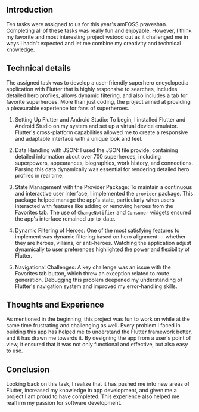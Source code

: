 ## Introduction
Ten tasks were assigned to us for this year's amFOSS praveshan. Completing all of these tasks was really fun and enjoyable. However, I think my favorite and most interesting project wstood out as it challenged me in ways I hadn't expected and let me combine my creativity and technical knowledge.


## Technical details
The assigned task was to develop a user-friendly superhero encyclopedia application with Flutter that is highly responsive to searches, includes detailed hero profiles, allows dynamic filtering, and also includes a tab for favorite superheroes. More than just coding, the project aimed at providing a pleasurable experience for fans of superheroes.

1. Setting Up Flutter and Android Studio: To begin, I installed Flutter and Android Studio on my system and set up a virtual device emulator. Flutter's cross-platform capabilities allowed me to create a responsive and adaptable interface with a unique look and feel.

2. Data Handling with JSON: I used the JSON file provide, containing detailed information about over 700 superheroes, including superpowers, appearances, biographies, work history, and connections. Parsing this data dynamically was essential for rendering detailed hero profiles in real time.

3. State Management with the Provider Package: To maintain a continuous and interactive user interface, I implemented the `provider` package. This package helped manage the app's state, particularly when users interacted with features like adding or removing heroes from the Favorites tab. The use of `ChangeNotifier` and `Consumer` widgets ensured the app's interface remained up-to-date.

4. Dynamic Filtering of Heroes: One of the most satisfying features to implement was dynamic filtering based on hero alignment — whether they are heroes, villains, or anti-heroes. Watching the application adjust dynamically to user preferences highlighted the power and flexibility of Flutter.

5. Navigational Challenges: A key challenge was an issue with the Favorites tab button, which threw an exception related to route generation. Debugging this problem deepened my understanding of Flutter's navigation system and improved my error-handling skills.


## Thoughts and Experience
As mentioned in the beginning, this project was fun to work on while at the same time frustrating and challenging as well. Every problem I faced in building this app has helped me to understand the Flutter framework better, and it has drawn me towards it. By designing the app from a user's point of view, it ensured that it was not only functional and effective, but also easy to use.


## Conclusion
Looking back on this task, I realize that it has pushed me into new areas of Flutter, increased my knowledge in app development, and given me a project I am proud to have completed. This experience also helped me reaffirm my passion for software development.
